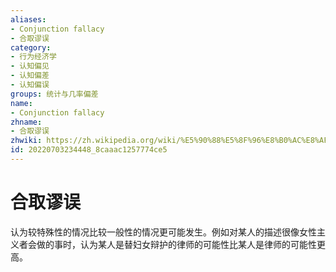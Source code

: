 ```yaml
---
aliases:
- Conjunction fallacy
- 合取谬误
category:
- 行为经济学
- 认知偏见
- 认知偏差
- 认知偏误
groups: 统计与几率偏差
name:
- Conjunction fallacy
zhname:
- 合取谬误
zhwiki: https://zh.wikipedia.org/wiki/%E5%90%88%E5%8F%96%E8%B0%AC%E8%AF%AF
id: 20220703234448_8caaac1257774ce5
---
```


# 合取谬误

认为较特殊性的情况比较一般性的情况更可能发生。例如对某人的描述很像女性主义者会做的事时，认为某人是替妇女辩护的律师的可能性比某人是律师的可能性更高。
